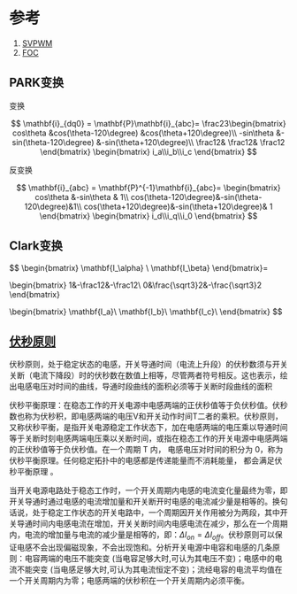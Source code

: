 # 参考

1. [SVPWM](https://zhuanlan.zhihu.com/p/47766452)
2. [FOC](https://zhuanlan.zhihu.com/p/147659820 "彭志辉")

## PARK变换

变换

$$
\mathbf{i}_{dq0} = \mathbf{P}\mathbf{i}_{abc}=
\frac23\begin{bmatrix} 
cos\theta	&cos(\theta-120\degree)	&cos(\theta+120\degree)\\
-sin\theta	&-sin(\theta-120\degree)	&-sin(\theta+120\degree)\\ 
\frac12& \frac12& \frac12
\end{bmatrix}
\begin{bmatrix}
i_a\\i_b\\i_c
\end{bmatrix}
$$

反变换

$$
\mathbf{i}_{abc} = \mathbf{P}^{-1}\mathbf{i}_{abc}=
\begin{bmatrix} 
cos\theta 	&-sin\theta	& 1\\
cos(\theta-120\degree)&-sin(\theta-120\degree)&1\\ 
cos(\theta+120\degree)&-sin(\theta+120\degree)& 1
\end{bmatrix}
\begin{bmatrix}
i_d\\i_q\\i_0
\end{bmatrix}
$$

## Clark变换

$$
\begin{bmatrix}
\mathbf{I_\alpha}  \\
 \mathbf{I_\beta}
 \end{bmatrix}=

\begin{bmatrix}
1&-\frac12&-\frac12\\
0&\frac{\sqrt3}2&-\frac{\sqrt3}2
\end{bmatrix}

\begin{bmatrix}
\mathbf{I_a}\\
\mathbf{I_b}\\
\mathbf{I_c}\\
\end{bmatrix}
$$

## [伏秒原则](https://www.zhihu.com/question/437481153/answer/1667097183)

伏秒原则，处于稳定状态的电感，开关导通时间（电流上升段）的伏秒数须与开关关断（电流下降段）时的伏秒数在数值上相等，尽管两者符号相反。这也表示，绘出电感电压对时间的曲线，导通时段曲线的面积必须等于关断时段曲线的面积

伏秒平衡原理：在稳态工作的开关电源中电感两端的正伏秒值等于负伏秒值。伏秒数也称为伏秒积，即电感两端的电压V和开关动作时间T二者的乘积。伏秒原则，又称伏秒平衡，是指开关电源稳定工作状态下，加在电感两端的电压乘以导通时间等于关断时刻电感两端电压乘以关断时间，或指在稳态工作的开关电源中电感两端的正伏秒值等于负伏秒值。在一个周期 T 内， 电感电压对时间的积分为 0，称为伏秒平衡原理。任何稳定拓扑中的电感都是传递能量而不消耗能量， 都会满足伏秒平衡原理 。

当开关电源电路处于稳态工作时，一个开关周期内电感的电流变化量最终为零，即开关导通时通过电感的电流增加量和开关断开时电感的电流减少量是相等的。换句话说，处于稳定工作状态的开关电路中，一个周期因开关作用被分为两段，其中开关导通时间内电感电流在增加，开关关断时间内电感电流在减少，那么在一个周期内，电流的增加量与电流的减少量是相等的，即：$\Delta I_{on}=\Delta I_{off}$。伏秒原则可以保证电感不会出现偏磁现象，不会出现饱和。分析开关电源中电容和电感的几条原则：电容两端的电压不能突变 (当电容足够大时,可认为其电压不变)；电感中的电流不能突变 (当电感足够大时,可认为其电流恒定不变)；流经电容的电流平均值在一个开关周期内为零；电感两端的伏秒积在一个开关周期内必须平衡。
